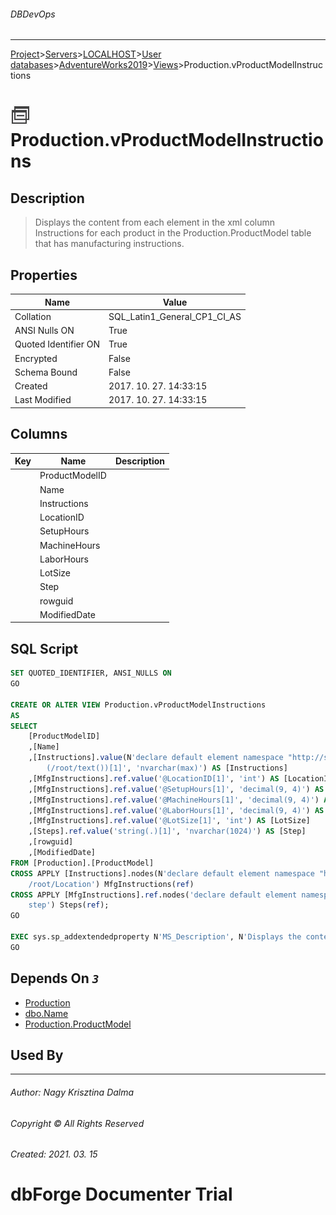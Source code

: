 ###### DBDevOps
___
[Project](../../../../../startpage.md)>[Servers](../../../../Servers.md)>[LOCALHOST](../../../LOCALHOST.md)>[User databases](../../UserDatabases.md)>[AdventureWorks2019](../AdventureWorks2019.md)>[Views](Views.md)>Production.vProductModelInstructions


# ![logo](../../../../../Images/view.svg) Production.vProductModelInstructions

## <a name="#Description"></a>Description
> Displays the content from each element in the xml column Instructions for each product in the Production.ProductModel table that has manufacturing instructions.
## <a name="#Properties"></a>Properties
|Name|Value|
|---|---|
|Collation|SQL_Latin1_General_CP1_CI_AS|
|ANSI Nulls ON|True|
|Quoted Identifier ON|True|
|Encrypted|False|
|Schema Bound|False|
|Created|2017. 10. 27. 14:33:15|
|Last Modified|2017. 10. 27. 14:33:15|


## <a name="#Columns"></a>Columns
|Key|Name|Description
|---|---|---
||ProductModelID||
||Name||
||Instructions||
||LocationID||
||SetupHours||
||MachineHours||
||LaborHours||
||LotSize||
||Step||
||rowguid||
||ModifiedDate||

## <a name="#SqlScript"></a>SQL Script
```SQL
SET QUOTED_IDENTIFIER, ANSI_NULLS ON
GO

CREATE OR ALTER VIEW Production.vProductModelInstructions 
AS 
SELECT 
    [ProductModelID] 
    ,[Name] 
    ,[Instructions].value(N'declare default element namespace "http://schemas.microsoft.com/sqlserver/2004/07/adventure-works/ProductModelManuInstructions"; 
        (/root/text())[1]', 'nvarchar(max)') AS [Instructions] 
    ,[MfgInstructions].ref.value('@LocationID[1]', 'int') AS [LocationID] 
    ,[MfgInstructions].ref.value('@SetupHours[1]', 'decimal(9, 4)') AS [SetupHours] 
    ,[MfgInstructions].ref.value('@MachineHours[1]', 'decimal(9, 4)') AS [MachineHours] 
    ,[MfgInstructions].ref.value('@LaborHours[1]', 'decimal(9, 4)') AS [LaborHours] 
    ,[MfgInstructions].ref.value('@LotSize[1]', 'int') AS [LotSize] 
    ,[Steps].ref.value('string(.)[1]', 'nvarchar(1024)') AS [Step] 
    ,[rowguid] 
    ,[ModifiedDate]
FROM [Production].[ProductModel] 
CROSS APPLY [Instructions].nodes(N'declare default element namespace "http://schemas.microsoft.com/sqlserver/2004/07/adventure-works/ProductModelManuInstructions"; 
    /root/Location') MfgInstructions(ref)
CROSS APPLY [MfgInstructions].ref.nodes('declare default element namespace "http://schemas.microsoft.com/sqlserver/2004/07/adventure-works/ProductModelManuInstructions"; 
    step') Steps(ref);
GO

EXEC sys.sp_addextendedproperty N'MS_Description', N'Displays the content from each element in the xml column Instructions for each product in the Production.ProductModel table that has manufacturing instructions.', 'SCHEMA', N'Production', 'VIEW', N'vProductModelInstructions'
GO
```

## <a name="#DependsOn"></a>Depends On _`3`_
- [Production](../Security/Schemas/Production.md)
- [dbo.Name](../Programmability/Types/UserDefinedDataTypes/dbo.Name.md)
- [Production.ProductModel](../Tables/Production.ProductModel.md)


## <a name="#UsedBy"></a>Used By


___
###### Author: Nagy Krisztina Dalma
###### Copyright © All Rights Reserved
###### Created: 2021. 03. 15

# dbForge Documenter Trial